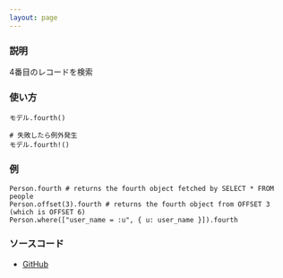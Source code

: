 ```yaml
---
layout: page
---
```


### 説明

4番目のレコードを検索

### 使い方

    モデル.fourth()

    # 失敗したら例外発生
    モデル.fourth!()

### 例

    Person.fourth # returns the fourth object fetched by SELECT * FROM people
    Person.offset(3).fourth # returns the fourth object from OFFSET 3 (which is OFFSET 6)
    Person.where(["user_name = :u", { u: user_name }]).fourth

### ソースコード

-   [GitHub](https://github.com/rails/rails/blob/984c3ef2775781d47efa9f541ce570daa2434a80/activerecord/lib/active_record/relation/finder_methods.rb#L224)
